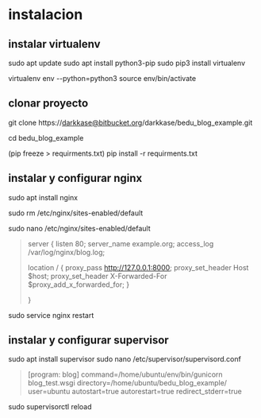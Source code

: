 # instalacion

## instalar virtualenv
sudo apt update
sudo apt install python3-pip
sudo pip3 install virtualenv

virtualenv env --python=python3
source env/bin/activate

## clonar proyecto

git clone https://darkkase@bitbucket.org/darkkase/bedu_blog_example.git

cd bedu_blog_example

(pip freeze > requirments.txt)
pip install -r requirments.txt

## instalar y configurar nginx 

sudo apt install nginx
 
sudo rm  /etc/nginx/sites-enabled/default 
 
sudo nano /etc/nginx/sites-enabled/default 

>server {
>    listen 80;
>    server_name example.org;
>    access_log  /var/log/nginx/blog.log;
>
>    location / {
>        proxy_pass http://127.0.0.1:8000;
>        proxy_set_header Host $host;
>        proxy_set_header X-Forwarded-For $proxy_add_x_forwarded_for;
>    }
>
>  }

sudo service nginx restart

## instalar y configurar supervisor

sudo apt install supervisor
sudo nano /etc/supervisor/supervisord.conf 

>[program: blog]
>command=/home/ubuntu/env/bin/gunicorn blog_test.wsgi
>directory=/home/ubuntu/bedu_blog_example/
>user=ubuntu
>autostart=true
>autorestart=true
>redirect_stderr=true


sudo supervisorctl reload
